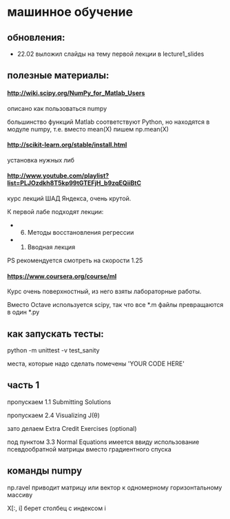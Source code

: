 # машинное обучение

## обновления:

+ 22.02 выложил слайды на тему первой лекции в lecture1_slides


## полезные материалы:

#### http://wiki.scipy.org/NumPy_for_Matlab_Users

описано как пользоваться numpy

большинство функций Matlab соответствуют Python, но находятся в модуле numpy,
т.е. вместо mean(X) пишем np.mean(X)

#### http://scikit-learn.org/stable/install.html

установка нужных либ

#### http://www.youtube.com/playlist?list=PLJOzdkh8T5kp99tGTEFjH_b9zqEQiiBtC

курс лекций ШАД Яндекса, очень крутой.

К первой лабе подходят лекции:
+ 006. Методы восстановления регрессии
+ 001. Вводная лекция

PS рекомендуется смотреть на скорости 1.25


#### https://www.coursera.org/course/ml

Курс очень поверхностный, из него взяты лабораторные работы.

Вместо Octave используется scipy, так что все *.m файлы превращаются в один *.py


## как запускать тесты:

python -m unittest -v test_sanity

места, которые надо сделать помечены 'YOUR CODE HERE'

## часть 1

пропускаем 1.1 Submitting Solutions

пропускаем 2.4 Visualizing J(θ)

зато делаем Extra Credit Exercises (optional)

под пунктом 3.3 Normal Equations
имеется ввиду использование псевдообратной матрицы вместо градиентного спуска


## команды numpy

np.ravel приводит матрицу или вектор к одномерному горизонтальному массиву

X[:, i] берет столбец с индексом i

